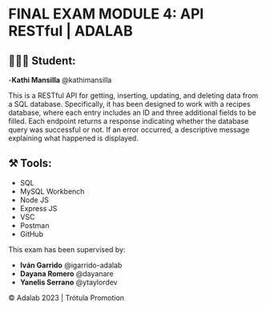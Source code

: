# FINAL EXAM MODULE 4: API RESTful | ADALAB 
## 👩🏻‍💻 Student: 
-**Kathi Mansilla** @kathimansilla 

This is a RESTful API for getting, inserting, updating, and deleting data from a SQL database. 
Specifically, it has been designed to work with a recipes database, where each entry includes 
an ID and three additional fields to be filled. Each endpoint returns a response indicating whether 
the database query was successful or not. If an error occurred, a descriptive message explaining 
what happened is displayed.

## ⚒️ Tools: 
- SQL
- MySQL Workbench
- Node JS
- Express JS
- VSC
- Postman
- GitHub

This exam has been supervised by:

- **Iván Garrido** @igarrido-adalab
- **Dayana Romero** @dayanare
- **Yanelis Serrano** @ytaylordev

© Adalab 2023 | Trótula Promotion
